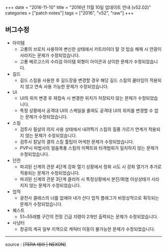 +++
date = "2016-11-10"
title = "2016년 11월 10일 업데이트 안내 (v52.02)"
categories = ["patch notes"]
tags = ["2016", "v52", "raw"]
+++

## 버그수정

- 아이템
  - 고룡의 브로치 사용하여 변신한 상태에서 카트라이더 탈 것 탑승 해제 시 안광이 사라지는 문제가 수정되었습니다.
  - 고룡 베르고스의 수리검 아이템 외형이 아이콘과 상이한 문제가 수정되었습니다.
- 길드
  - 길드 스킬을 사용한 후 길드장을 변경할 경우 해당 길드 스킬의 쿨타임이 적용되지 않고 연속 사용 가능한 문제가 수정되었습니다.
- UI
  - UI의 위치 변경 후 재접속 시 변경한 위치가 저장되지 않는 문제가 수정되었습니다.
  - 특정 상황에서 공격대 UI의 스케일을 줄여도 공격대 UI의 위치를 변경할 수 없는 문제가 수정되었습니다.
- 스킬
  - 검투사 필살의 의지 사용 상태에서 내려찍기 스킬의 질풍 가르기 연계가 적용되지 않는 문제가 수정되었습니다.
  - 검투사 칼날의 결의 스킬 툴팁이 어색한 문제가 수정되었습니다.
  - PVP시 마법사의 얼음폭풍 스킬의 이펙트와 타격범위가 일치하지 않는 문제가 수정되었습니다.
- 던전
  - 파괴된 신계의 관문 4단계 강화 열기 상황에서 정화 시도 시 강화 열기가 추가로 적용되는 문제가 수정되었습니다.
  - 파괴된 신계의 관문 3단계 클리어 시 특정상황에서 분진/화염 이상상태가 사라지지 않는 문제가 수정되었습니다.
- 업적
  - 광전사 클래스의 너를 없애야 내가 산다 업적 플래그가 비정상적으로 획득되는 문제가 수정되었습니다.
- 퀘스트
  - 51~55레벨 구간의 전장 긴급 지령이 2개만 출력되는 문제가 수정되었습니다.
- 사냥터
  - 창공의 계곡 일부 지역으로 캐릭터 이동이 불가능한 문제가 수정되었습니다.

----

source : ~~[TERA 테라 | NEXON]~~
